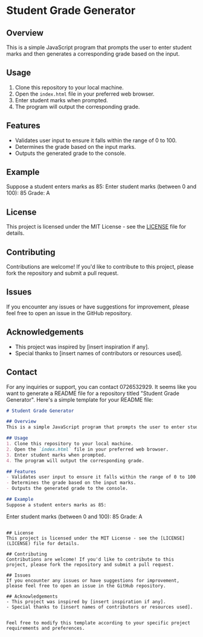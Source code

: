 # Student Grade Generator

## Overview
This is a simple JavaScript program that prompts the user to enter student marks and then generates a corresponding grade based on the input.

## Usage
1. Clone this repository to your local machine.
2. Open the `index.html` file in your preferred web browser.
3. Enter student marks when prompted.
4. The program will output the corresponding grade.

## Features
- Validates user input to ensure it falls within the range of 0 to 100.
- Determines the grade based on the input marks.
- Outputs the generated grade to the console.

## Example
Suppose a student enters marks as 85:
Enter student marks (between 0 and 100): 85
Grade: A

## License
This project is licensed under the MIT License - see the [LICENSE](LICENSE) file for details.

## Contributing
Contributions are welcome! If you'd like to contribute to this project, please fork the repository and submit a pull request.

## Issues
If you encounter any issues or have suggestions for improvement, please feel free to open an issue in the GitHub repository.

## Acknowledgements
- This project was inspired by [insert inspiration if any].
- Special thanks to [insert names of contributors or resources used].

## Contact
For any inquiries or support, you can contact 0726532929.
It seems like you want to generate a README file for a repository titled "Student Grade Generator". Here's a simple template for your README file:

```markdown
# Student Grade Generator

## Overview
This is a simple JavaScript program that prompts the user to enter student marks and then generates a corresponding grade based on the input.

## Usage
1. Clone this repository to your local machine.
2. Open the `index.html` file in your preferred web browser.
3. Enter student marks when prompted.
4. The program will output the corresponding grade.

## Features
- Validates user input to ensure it falls within the range of 0 to 100.
- Determines the grade based on the input marks.
- Outputs the generated grade to the console.

## Example
Suppose a student enters marks as 85:
```
Enter student marks (between 0 and 100): 85
Grade: A
```

## License
This project is licensed under the MIT License - see the [LICENSE](LICENSE) file for details.

## Contributing
Contributions are welcome! If you'd like to contribute to this project, please fork the repository and submit a pull request.

## Issues
If you encounter any issues or have suggestions for improvement, please feel free to open an issue in the GitHub repository.

## Acknowledgements
- This project was inspired by [insert inspiration if any].
- Special thanks to [insert names of contributors or resources used].


Feel free to modify this template according to your specific project requirements and preferences.
